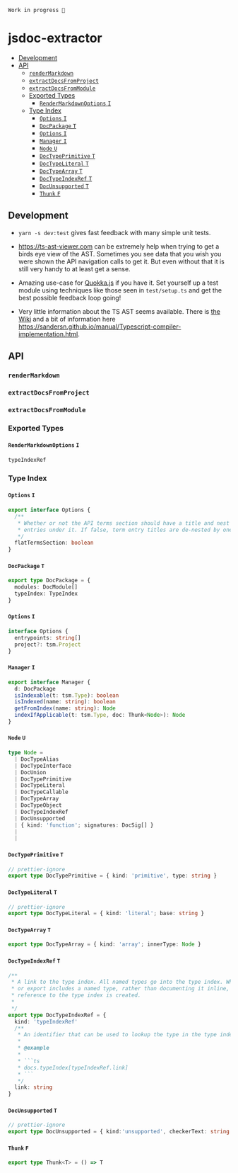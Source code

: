 ```
Work in progress 👷‍
```

# jsdoc-extractor <!-- omit in toc -->

<!-- START doctoc generated TOC please keep comment here to allow auto update -->
<!-- DON'T EDIT THIS SECTION, INSTEAD RE-RUN doctoc TO UPDATE -->


- [Development](#development)
- [API](#api)
  - [`renderMarkdown`](#rendermarkdown)
  - [`extractDocsFromProject`](#extractdocsfromproject)
  - [`extractDocsFromModule`](#extractdocsfrommodule)
  - [Exported Types](#exported-types)
    - [`RenderMarkdownOptions` `I`](#rendermarkdownoptions-i)
  - [Type Index](#type-index)
    - [`Options` `I`](#options-i)
    - [`DocPackage` `T`](#docpackage-t)
    - [`Options` `I`](#options-i-1)
    - [`Manager` `I`](#manager-i)
    - [`Node` `U`](#node-u)
    - [`DocTypePrimitive` `T`](#doctypeprimitive-t)
    - [`DocTypeLiteral` `T`](#doctypeliteral-t)
    - [`DocTypeArray` `T`](#doctypearray-t)
    - [`DocTypeIndexRef` `T`](#doctypeindexref-t)
    - [`DocUnsupported` `T`](#docunsupported-t)
    - [`Thunk` `F`](#thunk-f)

<!-- END doctoc generated TOC please keep comment here to allow auto update -->

## Development

- `yarn -s dev:test` gives fast feedback with many simple unit tests.

- https://ts-ast-viewer.com can be extremely help when trying to get a birds eye view of the AST. Sometimes you see data that you wish you were shown the API navigation calls to get it. But even without that it is still very handy to at least get a sense.

- Amazing use-case for [Quokka.js](https://quokkajs.com/) if you have it. Set yourself up a test module using techniques like those seen in `test/setup.ts` and get the best possible feedback loop going!

- Very little information about the TS AST seems available. There is [the Wiki](https://github.com/microsoft/TypeScript/wiki/Using-the-Compiler-API) and a bit of information here https://sandersn.github.io/manual/Typescript-compiler-implementation.html.

## API

<!-- START API DOCS --->

### `renderMarkdown`


### `extractDocsFromProject`


### `extractDocsFromModule`


### Exported Types

#### `RenderMarkdownOptions` `I`

```ts
typeIndexRef
```

### Type Index

#### `Options` `I`

```ts
export interface Options {
  /**
   * Whether or not the API terms section should have a title and nest its term
   * entries under it. If false, term entry titles are de-nested by one level.
   */
  flatTermsSection: boolean
}
```

#### `DocPackage` `T`

```ts
export type DocPackage = {
  modules: DocModule[]
  typeIndex: TypeIndex
}
```

#### `Options` `I`

```ts
interface Options {
  entrypoints: string[]
  project?: tsm.Project
}
```

#### `Manager` `I`

```ts
export interface Manager {
  d: DocPackage
  isIndexable(t: tsm.Type): boolean
  isIndexed(name: string): boolean
  getFromIndex(name: string): Node
  indexIfApplicable(t: tsm.Type, doc: Thunk<Node>): Node
}
```

#### `Node` `U`

```ts
type Node = 
  | DocTypeAlias  
  | DocTypeInterface  
  | DocUnion  
  | DocTypePrimitive  
  | DocTypeLiteral  
  | DocTypeCallable  
  | DocTypeArray  
  | DocTypeObject  
  | DocTypeIndexRef  
  | DocUnsupported  
  | { kind: 'function'; signatures: DocSig[] }  
  |   
  | 
```

#### `DocTypePrimitive` `T`

```ts
// prettier-ignore
export type DocTypePrimitive = { kind: 'primitive', type: string }
```

#### `DocTypeLiteral` `T`

```ts
// prettier-ignore
export type DocTypeLiteral = { kind: 'literal'; base: string }
```

#### `DocTypeArray` `T`

```ts
export type DocTypeArray = { kind: 'array'; innerType: Node }
```

#### `DocTypeIndexRef` `T`

```ts
/**
 * A link to the type index. All named types go into the type index. When a type
 * or export includes a named type, rather than documenting it inline, a
 * reference to the type index is created.
 *
 */
export type DocTypeIndexRef = {
  kind: 'typeIndexRef'
  /**
   * An identifier that can be used to lookup the type in the type index.
   *
   * @example
   *
   * ```ts
   * docs.typeIndex[typeIndexRef.link]
   * ```
   */
  link: string
}
```

#### `DocUnsupported` `T`

```ts
// prettier-ignore
export type DocUnsupported = { kind:'unsupported', checkerText: string }
```

#### `Thunk` `F`

<!-- prettier-ignore -->
```ts
export type Thunk<T> = () => T
```

<!-- END API DOCS --->
